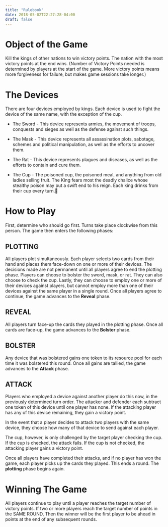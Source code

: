 ```yaml
---
title: "Rulebook"
date: 2018-05-02T22:27:28-04:00
draft: false
---
```


# Object of the Game

Kill the kings of other nations to win victory points. The nation with the most victory points at the end wins. (Number of Victory Points needed is determined by players at the start of the game. More victory points means more forgiveness for failure, but makes game sessions take longer.)

# The Devices

There are four devices employed by kings. Each device is used to fight the device of the same name, with the exception of the cup. 
	
* The Sword - This device represents armies, the movement of troops, conquests and sieges as well as the defense against such things.
		
* The Mask - This device represents all assassination plots, sabotage, schemes and political manipulation, as well as the efforts to uncover them. 
		
* The Rat - This device represents plagues and diseases, as well as the efforts to contain and cure them.

* The Cup - The poisoned cup, the poisoned meal, and anything from old ladies selling fruit. The King fears most the deadly chalice whose stealthy poison may put a swift end to his reign. Each king drinks from their cup every turn.

# How to Play
First, determine who should go first. Turns take place clockwise from this person. The game then enters the following phases:
	
## **PLOTTING**

All players plot simultaneously. Each player selects two cards from their hand and places them face-down on one or more of their devices. The decisions made are not permanent until all players agree to end the plotting phase. Players can choose to bolster the sword, mask, or rat. They can also choose to check the cup. Lastly, they can choose to employ one or more of their devices against players, but cannot employ more than one of their devices against the same player in a single round. Once all players agree to continue, the game advances to the **Reveal** phase.
	
## **REVEAL**

All players turn face-up the cards they played in the plotting phase. Once all cards are face-up, the game advances to the **Bolster** phase.

## **BOLSTER**

Any device that was bolstered gains one token to its resource pool for each time it was bolstered this round. Once all gains are tallied, the game advances to the **Attack** phase.

## **ATTACK**

Players who employed a device against another player do this now, in the previously determined turn order. The attacker and defender each subtract one token of this device until one player has none. If the attacking player has any of this device remaining, they gain a victory point.

In the event that a player decides to attack two players with the same device, they choose how many of that device to send against each player.
	
The cup, however, is only challenged by the target player checking the cup. If the cup is checked, the attack fails. If the cup is not checked, the attacking player gains a victory point. 

Once all players have completed their attacks, and if no player has won the game, each player picks up the cards they played. This ends a round. The **plotting** phase begins again.
	
# Winning The Game
All players continue to play until a player reaches the target number of victory points. If two or more players reach the target number of points in the SAME ROUND, Then the winner will be the first player to be ahead in points at the end of any subsequent rounds.
